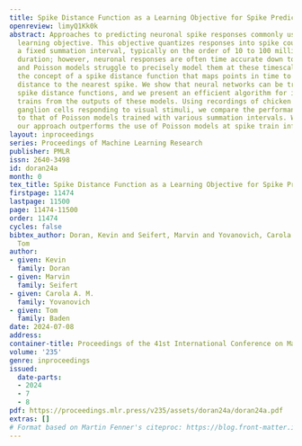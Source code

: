 ```yaml
---
title: Spike Distance Function as a Learning Objective for Spike Prediction
openreview: limyQ1Kk0k
abstract: Approaches to predicting neuronal spike responses commonly use a Poisson
  learning objective. This objective quantizes responses into spike counts within
  a fixed summation interval, typically on the order of 10 to 100 milliseconds in
  duration; however, neuronal responses are often time accurate down to a few milliseconds,
  and Poisson models struggle to precisely model them at these timescales. We propose
  the concept of a spike distance function that maps points in time to the temporal
  distance to the nearest spike. We show that neural networks can be trained to approximate
  spike distance functions, and we present an efficient algorithm for inferring spike
  trains from the outputs of these models. Using recordings of chicken and frog retinal
  ganglion cells responding to visual stimuli, we compare the performance of our approach
  to that of Poisson models trained with various summation intervals. We show that
  our approach outperforms the use of Poisson models at spike train inference.
layout: inproceedings
series: Proceedings of Machine Learning Research
publisher: PMLR
issn: 2640-3498
id: doran24a
month: 0
tex_title: Spike Distance Function as a Learning Objective for Spike Prediction
firstpage: 11474
lastpage: 11500
page: 11474-11500
order: 11474
cycles: false
bibtex_author: Doran, Kevin and Seifert, Marvin and Yovanovich, Carola A. M. and Baden,
  Tom
author:
- given: Kevin
  family: Doran
- given: Marvin
  family: Seifert
- given: Carola A. M.
  family: Yovanovich
- given: Tom
  family: Baden
date: 2024-07-08
address:
container-title: Proceedings of the 41st International Conference on Machine Learning
volume: '235'
genre: inproceedings
issued:
  date-parts:
  - 2024
  - 7
  - 8
pdf: https://proceedings.mlr.press/v235/assets/doran24a/doran24a.pdf
extras: []
# Format based on Martin Fenner's citeproc: https://blog.front-matter.io/posts/citeproc-yaml-for-bibliographies/
---
```

